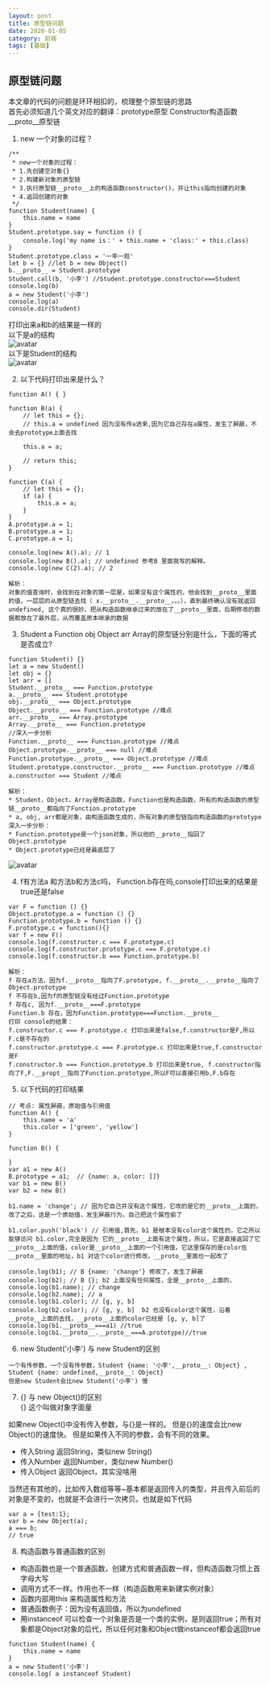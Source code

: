 ```yaml
---
layout: post
title: 原型链问题
date: 2020-01-05
category: 前端
tags: [基础]
---
```


## 原型链问题
本文章的代码的问题是环环相扣的，梳理整个原型链的思路  
首先必须知道几个英文对应的翻译：prototype原型  Constructor构造函数 __proto__原型链
1. new 一个对象的过程？

```
/**
 * new一个对象的过程：
 * 1.先创建空对象{}
 * 2.构建新对象的原型链
 * 3.执行原型链__proto__上的构造函数constructor()，并让this指向创建的对象
 * 4.返回创建的对象
 */
function Student(name) {
    this.name = name
}
Student.prototype.say = function () {
    console.log('my name is：' + this.name + 'class:' + this.class)
}
Student.prototype.class = '一年一班'
let b = {} //let b = new Object()
b.__proto__ = Student.prototype 
Student.call(b, '小李') //Student.prototype.constructor===Student
console.log(b)
a = new Student('小李')
console.log(a)
console.dir(Student)
```
打印出来a和b的结果是一样的   
以下是a的结构  
![avatar](../images/prototype_img1.png)  
以下是Student的结构  
![avatar](../images/prototype_img2.png)  

2. 以下代码打印出来是什么？

```
function A() { }

function B(a) {
    // let this = {};
    // this.a = undefined 因为没有传a进来,因为它自己存在a属性，发生了屏蔽，不会去prototype上面去找
    
    this.a = a;

    // return this;
}

function C(a) {
    // let this = {};
    if (a) {
        this.a = a;
    }
}
A.prototype.a = 1;
B.prototype.a = 1;
C.prototype.a = 1;

console.log(new A().a); // 1
console.log(new B().a); // undefined 参考B 里面我写的解释。
console.log(new C(2).a); // 2

```

```
解析：
对象的值查询时，会找到在对象的第一层是，如果没有这个属性的，他会找到__proto__里面的值，一层层的从原型链去找（ x.__proto__.__proto__。。。），直到最终确认没有就返回undefined, 这个真的很妙，把从构造函数继承过来的放在了__proto__里面，后期修改的数据都放在了最外层，从而覆盖原本继承的数据
```

3. Student a Function obj Object arr Array的原型链分别是什么，下面的等式是否成立?

```
function Student() {}
let a = new Student()
let obj = {}
let arr = []
Student.__proto__ === Function.prototype
a.__proto__ === Student.prototype
obj.__proto__ === Object.prototype
Object.__proto__ === Function.prototype //难点
arr.__proto__ === Array.prototype
Array.__proto__ === Function.prototype
//深入一步分析
Function.__proto__ === Function.prototype //难点
Object.prototype.__proto__ === null //难点
Function.prototype.__proto__ === Object.prototype //难点
Student.prototype.constructor.__proto__ === Function.prototype //难点
a.constructor === Student //难点
```

```
解析：
* Student，Object，Array是构造函数，Function也是构造函数，所有的构造函数的原型链__proto__都指向了Function.prototype
* a, obj, arr都是对象，由构造函数生成的，所有对象的原型链指向构造函数的prototype
深入一步分析：
* Function.prototype是一个json对象，所以他的__proto__指回了Object.prototype
* Object.prototype已经是最底层了
```
![avatar](../images/prototype_img3.png)  


4. f有方法a 和方法b和方法c吗， Function.b存在吗,console打印出来的结果是true还是false

```
var F = function () {}
Object.prototype.a = function () {}
Function.prototype.b = function () {}
F.prototype.c = function(){}
var f = new F()
console.log(f.constructor.c === F.prototype.c)
console.log(f.constructor.prototype.c === F.prototype.c)
console.log(f.constructor.b === Function.prototype.b)
```

```
解析：
f 存在a方法，因为f.__proto__指向了F.prototype, f.__proto__.__proto__指向了Object.prototype   
f 不存在b,因为f的原型链没有经过Function.prototype   
f 存在c, 因为f.__proto__===F.prototype  
Function.b 存在，因为Function.prototype===Function.__proto__  
打印 console的结果：  
f.constructor.c === F.prototype.c 打印出来是false,f.constructor是F,所以F.c是不存在的  
f.constructor.prototype.c === F.prototype.c 打印出来是true,f.constructor是F  
f.constructor.b === Function.prototype.b 打印出来是true, f.constructor指向了F,F.__propt__指向了Function.prototype,所以F可以直接引用b,F.b存在
```


5. 以下代码的打印结果

```
// 考点: 属性屏蔽，原始值与引用值
function A() {
    this.name = 'a'
    this.color = ['green', 'yellow']
}

function B() {

}
var a1 = new A()
B.prototype = a1;  // {name: a, color: []}
var b1 = new B()
var b2 = new B()

b1.name = 'change'; // 因为它自己并没有这个属性，它改的是它的__proto__上面的，改了之后，这是一个原始值，发生屏蔽行为，自己把这个属性偷了

b1.color.push('black') // 引用值,首先，b1 是根本没有color这个属性的，它之所以能够访问 b1.color,完全是因为 它的__proto__上面有这个属性，所以，它是直接返回了它__proto__上面的值，color是__proto__上面的一个引用值，它这里保存的是color在__proto__里面的地址，b1 对这个color进行修改，__proto__里面也一起改了

console.log(b1); // B {name: 'change'} 修改了，发生了屏蔽
console.log(b2); // B {}; b2 上面没有任何属性，全是__proto__上面的，
console.log(b1.name); // change
console.log(b2.name); // a 
console.log(b1.color); // [g, y, b]
console.log(b2.color); // [g, y, b]  b2 也没有color这个属性，沿着__proto__上面的去找，__proto__上面的color已经是 [g, y, b]了
console.log(b1.__proto__===a1) //true
console.log(b1.__proto__.__proto__===A.prototype)//true
```

6. new Student('小李') 与 new Student的区别  

```
一个有传参数，一个没有传参数，Student {name: '小李',__proto__: Object} ,
Student {name: undefined,__proto__: Object} 
但是new Student会比new Student('小李') 慢
```

7. {} 与 new Object()的区别  
{} 这个叫做对象字面量  

如果new Object()中没有传入参数，与{}是一样的。  但是{}的速度会比new Object()的速度快。
但是如果传入不同的参数，会有不同的效果。  

* 传入String 返回String，类似new String()
* 传入Number 返回Number，类似new Number()
* 传入Object 返回Object，其实没啥用 

当然还有其他的，比如传入数组等等~基本都是返回传入的类型，并且传入前后的对象是不变的，也就是不会进行一次拷贝。也就是如下代码

```
var a = {test:1};
var b = new Object(a);
a === b;
// true
```
8. 构造函数与普通函数的区别
* 构造函数也是一个普通函数，创建方式和普通函数一样，但构造函数习惯上首字母大写
* 调用方式不一样。作用也不一样（构造函数用来新建实例对象）
* 函数内部用this 来构造属性和方法 
* 普通函数例子：因为没有返回值，所以为undefined
* 用instanceof 可以检查一个对象是否是一个类的实例，是则返回true；所有对象都是Object对象的后代，所以任何对象和Object做instanceof都会返回true

```
function Student(name) {
    this.name = name
}
a = new Student('小李')
console.log( a instanceof Student)
```





